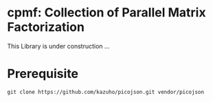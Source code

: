 cpmf: Collection of Parallel Matrix Factorization
====

This Library is under construction ...

# Prerequisite

```
git clone https://github.com/kazuho/picojson.git vendor/picojson
```
